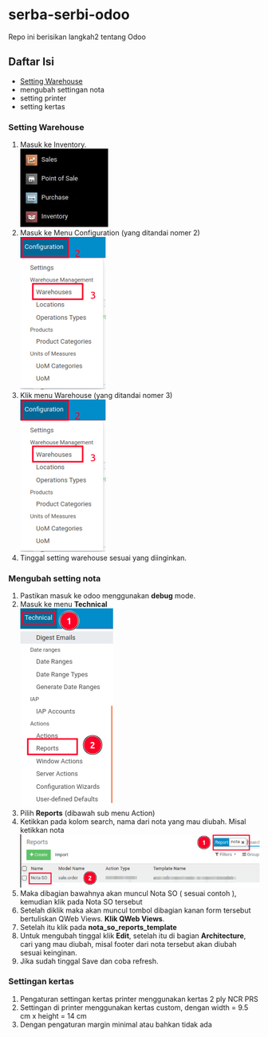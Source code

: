 # serba-serbi-odoo
Repo ini berisikan langkah2 tentang Odoo

## Daftar Isi
* [Setting Warehouse](#setting-warehouse)
* mengubah settingan nota
* setting printer
* setting kertas

### Setting Warehouse
1. Masuk ke Inventory.  
![inventory](./src/image/odoo-001.jpg)
2. Masuk ke Menu Configuration (yang ditandai nomer 2)  
![inventory](./src/image/odoo-002.png)
3. Klik menu Warehouse (yang ditandai nomer 3)  
![inventory](./src/image/odoo-002.png)
4. Tinggal setting warehouse sesuai yang diinginkan.

### Mengubah setting nota
1. Pastikan masuk ke odoo menggunakan __debug__ mode.
2. Masuk ke menu __Technical__  
![nota](./src/image/teknikal-001.png)
3. Pilih __Reports__ (dibawah sub menu Action)
4. Ketikkan pada kolom search, nama dari nota yang mau diubah. Misal ketikkan nota  ![nota](./src/image/teknikal-002.png)
5. Maka dibagian bawahnya akan muncul Nota SO ( sesuai contoh ), kemudian klik pada Nota SO tersebut
6. Setelah diklik maka akan muncul tombol dibagian kanan form tersebut bertuliskan QWeb Views. __Klik QWeb Views__.
7. Setelah itu klik pada __nota_so_reports_template__
8. Untuk mengubah tinggal klik __Edit__, setelah itu di bagian __Architecture__, cari yang mau diubah, misal footer dari nota tersebut akan diubah sesuai keinginan.
9. Jika sudah tinggal Save dan coba refresh.

### Settingan kertas
1. Pengaturan settingan kertas printer menggunakan kertas 2 ply NCR PRS
2. Settingan di printer menggunakan kertas custom, dengan width = 9.5 cm x height = 14 cm
3. Dengan pengaturan margin minimal atau bahkan tidak ada
